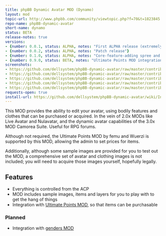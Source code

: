 ```yaml
---
title: phpBB Dynamic Avatar MOD (Dynamo)
layout: mod
topic-url: http://www.phpbb.com/community/viewtopic.php?f=70&t=1823845
repo-name: phpBB-dynamic-avatar
short-name: dynamo
status: BETA
release-notes: true
versions:
- {number: 0.0.1, status: ALPHA, notes: "First ALPHA release (extremely unstable)"}
- {number: 0.0.2, status: ALPHA, notes: "Patch release"}
- {number: 0.1.0, status: ALPHA, notes: "Core-feature-adding spree and bugfix release"}
- {number: 0.9.0, status: BETA, notes: "Ultimate Points MOD integration and bug-fixes"}
screenshots:
- https://github.com/dellsystem/phpBB-dynamic-avatar/raw/master/contrib/acp-edit-layer.png
- https://github.com/dellsystem/phpBB-dynamic-avatar/raw/master/contrib/acp-items.png
- https://github.com/dellsystem/phpBB-dynamic-avatar/raw/master/contrib/acp-layers.png
- https://github.com/dellsystem/phpBB-dynamic-avatar/raw/master/contrib/acp-settings.png
- https://github.com/dellsystem/phpBB-dynamic-avatar/raw/master/contrib/edit-avatar-hat.png
requests-open: true
install-url: https://github.com/dellsystem/phpBB-dynamic-avatar/wiki/Installation-guide
---
```


This MOD provides the ability to edit your avatar, using bodily features and clothes that can be purchased or acquired. In the vein of 2.0x MODs like Live Avatar and Nulavatar, and the dynamic avatar capabilities of the 3.0x MOD Camorea Suite. Useful for RPG forums.

Although not required, the Ultimate Points MOD by femu and Wuerzi is supported by this MOD, allowing the admin to set prices for items.

Additionally, although some sample images are provided for you to test out the MOD, a comprehensive set of avatar and clothing images is not included; you will need to acquire those images yourself, hopefully legally.

## Features

* Everything is controlled from the ACP
* MOD includes sample images, items and layers for you to play with to get the hang of things
* Integration with [Ultimate Points MOD](http://www.phpbb.com/customise/db/mod/ultimate_points/), so that items can be purchasable

### Planned

* Integration with [genders MOD](http://www.phpbb.com/customise/db/mod/genders/)
